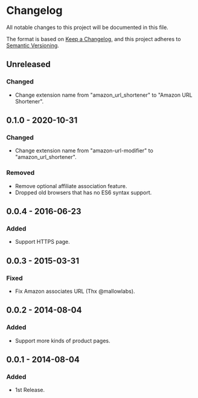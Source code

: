 # Changelog

All notable changes to this project will be documented in this file.

The format is based on [Keep a Changelog](https://keepachangelog.com/en/1.0.0/),
and this project adheres to [Semantic Versioning](https://semver.org/spec/v2.0.0.html).

## Unreleased

### Changed

- Change extension name from "amazon_url_shortener" to "Amazon URL Shortener".

## 0.1.0 - 2020-10-31

### Changed

- Change extension name from "amazon-url-modifier" to "amazon_url_shortener".

### Removed

- Remove optional affiliate association feature.
- Dropped old browsers that has no ES6 syntax support.

## 0.0.4 - 2016-06-23

### Added

- Support HTTPS page.

## 0.0.3 - 2015-03-31

### Fixed

- Fix Amazon associates URL (Thx @mallowlabs).

## 0.0.2 - 2014-08-04

### Added

- Support more kinds of product pages.

## 0.0.1 - 2014-08-04

### Added

- 1st Release.
